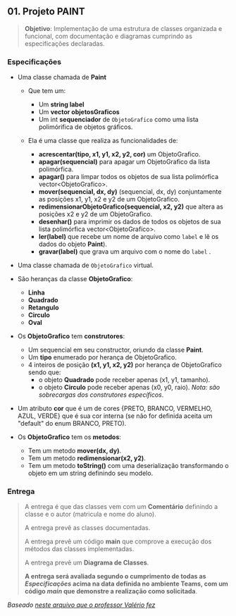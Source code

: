 ## 01. Projeto **PAINT**

> **Objetivo**: Implementação de uma estrutura de classes organizada e funcional, com documentação e diagramas cumprindo as especificações declaradas.

### Especificações

- Uma classe chamada de **Paint**
  - Que tem um:
    - Um **string label**
    - Um **vector<ObjetoGrafico> objetosGraficos**
    - Um int **sequenciador** de `ObjetoGrafico` como uma lista polimórifica de objetos gráficos.

  - Ela é uma classe que realiza as funcionalidades de:

    - **acrescentar(tipo, x1, y1, x2, y2, cor)** um ObjetoGrafico.
    - **apagar(sequencial)** para apagar um ObjetoGrafico da lista polimórfica.
    - **apagar()** para limpar todos os objetos de sua lista polimórfica vector\<ObjetoGrafico\>.
    - **mover(sequencial, dx, dy)** (sequencial, dx, dy) conjuntamente as posições x1, y1, x2 e y2 de um ObjetoGrafico.
    - **redimensionarObjetoGrafico(sequencial, x2, y2)** que altera as posições x2 e y2 de um ObjetoGrafico.
    - **desenhar()** para imprimir os dados de todos os objetos de sua lista polimórfica vector\<ObjetoGrafico\>.
    - **ler(label)** que recebe um nome de arquivo como `label` e lê os dados do objeto **Paint**).
    - **gravar(label)** que grava um arquivo com o nome do `label` .

- Uma classe chamada de `ObjetoGrafico` virtual.

- São heranças da classe **ObjetoGrafico**:
  - **Linha**
  - **Quadrado**
  - **Retangulo**
  - **Circulo**
  - **Oval**

- Os **ObjetoGrafico** tem **construtores**:
  - Um sequencial em seu constructor, oriundo da classe **Paint**.
  - Um **tipo** enumerado por herança de ObjetoGrafico.
  - 4 inteiros de posição **(x1, y1, x2, y2)** por herança de ObjetoGrafico sendo que:
    - o objeto **Quadrado** pode receber apenas (x1, y1, tamanho).
    - o objeto **Circulo** pode receber apenas (x0, y0, raio).
    _Nota: são sobrecargas dos construtores específicos_.
- Um atributo **cor** que é um  de cores {PRETO, BRANCO, VERMELHO, AZUL, VERDE} que é sua cor interna (se não for definida aceita um "default" do enum BRANCO, PRETO).

- Os **ObjetoGrafico** tem os **metodos**:

    - Tem um metodo **mover(dx, dy)**.
    - Tem um metodo **redimensionar(x2, y2)**.
    - Tem um metodo **toString()** com uma deserialização transformando o objeto em um string definindo seu modelo.

### Entrega

> A entrega é que das classes vem com um **Comentário** definindo a classe e o autor (matricula e nome do aluno).
> 
> A entrega prevê as classes documentadas.
>
> A entrega prevê um código **main** que comprove a execução dos métodos das classes implementadas.
>
> A entrega prevê um **Diagrama de Classes**.
>
> **A entrega será avaliada segundo o cumprimento de todas as _Especificações_ acima na data definida no ambiente Teams, com um código _main_ que demonstre a realização como solicitada**.

*Baseado [neste arquivo que o professor Valério fez](Original.md)*

